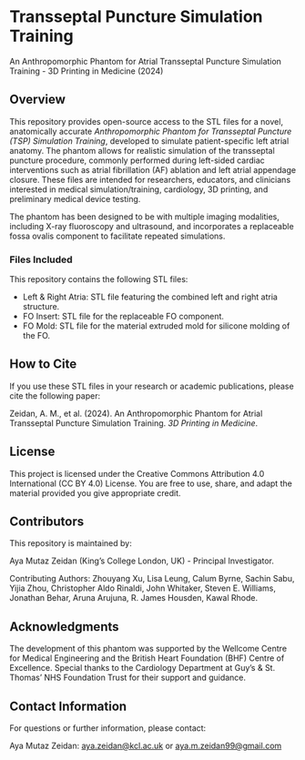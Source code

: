 # Transseptal Puncture Simulation Training
An Anthropomorphic Phantom for Atrial Transseptal Puncture Simulation Training - 3D Printing in Medicine (2024)

## Overview
This repository provides open-source access to the STL files for a novel, anatomically accurate _Anthropomorphic Phantom for Transseptal Puncture (TSP) Simulation Training_, developed to simulate patient-specific left atrial anatomy. The phantom allows for realistic simulation of the transseptal puncture procedure, commonly performed during left-sided cardiac interventions such as atrial fibrillation (AF) ablation and left atrial appendage closure. These files are intended for researchers, educators, and clinicians interested in medical simulation/training, cardiology, 3D printing, and preliminary medical device testing.

The phantom has been designed to be with multiple imaging modalities, including X-ray fluoroscopy and ultrasound, and incorporates a replaceable fossa ovalis component to facilitate repeated simulations.

### Files Included
This repository contains the following STL files:

- Left & Right Atria: STL file featuring the combined left and right atria structure.
- FO Insert: STL file for the replaceable FO component.
- FO Mold: STL file for the material extruded mold for silicone molding of the FO.

## How to Cite
If you use these STL files in your research or academic publications, please cite the following paper:

Zeidan, A. M., et al. (2024). An Anthropomorphic Phantom for Atrial Transseptal Puncture Simulation Training. _3D Printing in Medicine_.

## License
This project is licensed under the Creative Commons Attribution 4.0 International (CC BY 4.0) License. You are free to use, share, and adapt the material provided you give appropriate credit.

## Contributors
This repository is maintained by:

Aya Mutaz Zeidan (King’s College London, UK) - Principal Investigator.

Contributing Authors: Zhouyang Xu, Lisa Leung, Calum Byrne, Sachin Sabu, Yijia Zhou, Christopher Aldo Rinaldi, John Whitaker, Steven E. Williams, Jonathan Behar, Aruna Arujuna, R. James Housden, Kawal Rhode.

## Acknowledgments
The development of this phantom was supported by the Wellcome Centre for Medical Engineering and the British Heart Foundation (BHF) Centre of Excellence. Special thanks to the Cardiology Department at Guy’s & St. Thomas’ NHS Foundation Trust for their support and guidance.

## Contact Information
For questions or further information, please contact:

Aya Mutaz Zeidan: aya.zeidan@kcl.ac.uk or aya.m.zeidan99@gmail.com
